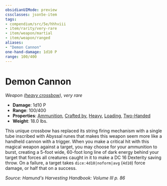 ```yaml
---
obsidianUIMode: preview
cssclasses: json5e-item
tags:
- compendium/src/5e/hhhviii
- item/rarity/very-rare
- item/weapon/martial
- item/weapon/ranged
aliases: 
- "Demon Cannon"
one-hand-damage: 1d10 P
range: 100/400
---
```

# Demon Cannon
*Weapon ([heavy crossbow](compendium/items/heavy-crossbow.md)), very rare*  

- **Damage**: 1d10 P
- **Range**: 100/400
- **Properties**: [Ammunition](/compendium/rules/item-properties.md#Ammunition), [Crafted by](/compendium/rules/item-properties.md#Crafted%20by), [Heavy](/compendium/rules/item-properties.md#Heavy), [Loading](/compendium/rules/item-properties.md#Loading), [Two-Handed](/compendium/rules/item-properties.md#Two-Handed)
- **Weight**: 18.0 lbs.

This unique crossbow has replaced its string firing mechanism with a single tube inscribed with Abyssal runes that makes this weapon seem more like a handheld cannon with a trigger. When you make a critical hit with this magical weapon against a target, you may choose for your ammunition to burst, creating a 5-foot wide, 60-foot long line of dark energy behind your target that forces all creatures caught in it to make a DC 16 Dexterity saving throw. On a failure, a target takes `dice:4d10|noform|avg` (`4d10`) force damage, or half that on a success.

*Source: Hamund's Harvesting Handbook: Volume III p. 86*